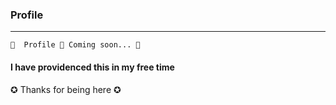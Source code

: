 ### Profile
---
	🚧  Profile 🚀 Coming soon... 🚧
<h4> I have providenced this in my free time</h4>
<p> ✪ Thanks for being here ✪</p>
